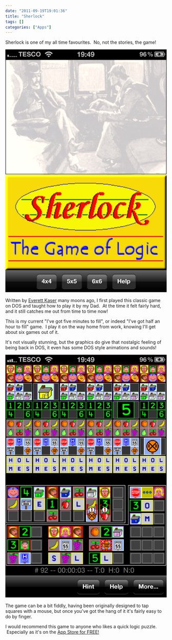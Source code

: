 ```yaml
---
date: "2011-09-19T19:01:36"
title: "Sherlock"
tags: []
categories: ["Apps"]
---
```


Sherlock is one of my all time favourites.  No, not the stories, the game! 
 
![alt text](sherlock_main.jpg "Main screen")

Written by [Everett Kaser][2] many moons ago, I first played this classic game on DOS and taught how to play it by my Dad.  At the time it felt fairly hard, and it still catches me out from time to time now! 
 
This is my current "I've got five minutes to fill", or indeed "I've got half an hour to fill" game.  I play it on the way home from work, knowing I'll get about six games out of it. 
 
It's not visually stunning, but the graphics do give that nostalgic feeling of being back in DOS, it even has some DOS style animations and sounds! 
 
![alt text](sherlock_gameplay.jpg "Gameplay")
 
The game can be a bit fiddly, having been originally designed to tap squares with a mouse, but once you've got the hang of it it's fairly easy to do by finger. 
 
I would recommend this game to anyone who likes a quick logic puzzle.  Especially as it's on the [App Store for FREE!][4]

  [2]: http://www.kaser.com/sherwin.html
  [4]: http://itunes.apple.com/gb/app/sherlock-the-game-of-logic/id383644086?mt=8
